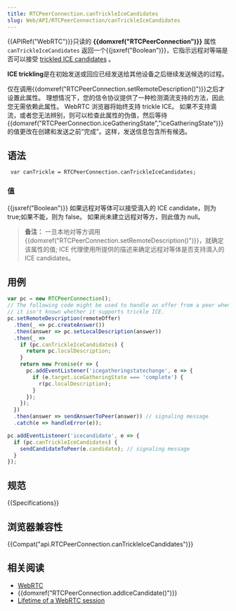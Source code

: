 ```yaml
---
title: RTCPeerConnection.canTrickleIceCandidates
slug: Web/API/RTCPeerConnection/canTrickleIceCandidates
---
```

{{APIRef("WebRTC")}}只读的 **{{domxref("RTCPeerConnection")}}** 属性 `canTrickleIceCandidates` 返回一个{{jsxref("Boolean")}}，它指示远程对等端是否可以接受 [trickled ICE candidates](https://tools.ietf.org/html/draft-ietf-mmusic-trickle-ice-02) 。

**ICE trickling**是在初始发送或回应已经发送给其他设备之后继续发送候选的过程。

仅在调用{{domxref("RTCPeerConnection.setRemoteDescription()")}}之后才设置此属性。 理想情况下，您的信令协议提供了一种检测滴流支持的方法，因此您无需依赖此属性。 WebRTC 浏览器将始终支持 trickle ICE。 如果不支持滴流，或者您无法辨别，则可以检查此属性的伪值，然后等待{{domxref("RTCPeerConnection.iceGatheringState","iceGatheringState")}}的值更改在创建和发送之前“完成”。这样，发送信息包含所有候选。

## 语法

```plain
 var canTrickle = RTCPeerConnection.canTrickleIceCandidates;
```

### 值

{{jsxref("Boolean")}} 如果远程对等体可以接受滴入的 ICE candidate，则为 true;如果不能，则为 false。 如果尚未建立远程对等方，则此值为 null。

> **备注：** 一旦本地对等方调用{{domxref("RTCPeerConnection.setRemoteDescription()")}}，就确定该属性的值; ICE 代理使用所提供的描述来确定远程对等体是否支持滴入的 ICE candidates。

## 用例

```js
var pc = new RTCPeerConnection();
// The following code might be used to handle an offer from a peer when
// it isn't known whether it supports trickle ICE.
pc.setRemoteDescription(remoteOffer)
  .then(_ => pc.createAnswer())
  .then(answer => pc.setLocalDescription(answer))
  .then(_ =>
    if (pc.canTrickleIceCandidates) {
      return pc.localDescription;
    }
    return new Promise(r => {
      pc.addEventListener('icegatheringstatechange', e => {
        if (e.target.iceGatheringState === 'complete') {
          r(pc.localDescription);
        }
      });
    });
  })
  .then(answer => sendAnswerToPeer(answer)) // signaling message
  .catch(e => handleError(e));

pc.addEventListener('icecandidate', e => {
  if (pc.canTrickleIceCandidates) {
    sendCandidateToPeer(e.candidate); // signaling message
  }
});
```

## 规范

{{Specifications}}

## 浏览器兼容性

{{Compat("api.RTCPeerConnection.canTrickleIceCandidates")}}

## 相关阅读

- [WebRTC](/zh-CN/docs/Web/Guide/API/WebRTC)
- {{domxref("RTCPeerConnection.addIceCandidate()")}}
- [Lifetime of a WebRTC session](/zh-CN/docs/Web/API/WebRTC_API/Session_lifetime)
